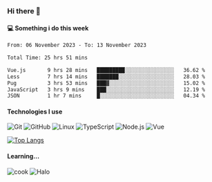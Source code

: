 ### Hi there 👋

#### 💻 Something i do this week

<!--START_SECTION:waka-->

```txt
From: 06 November 2023 - To: 13 November 2023

Total Time: 25 hrs 51 mins

Vue.js       9 hrs 28 mins   █████████░░░░░░░░░░░░░░░░   36.62 %
Less         7 hrs 14 mins   ███████░░░░░░░░░░░░░░░░░░   28.03 %
Pug          3 hrs 53 mins   ███▓░░░░░░░░░░░░░░░░░░░░░   15.02 %
JavaScript   3 hrs 9 mins    ███░░░░░░░░░░░░░░░░░░░░░░   12.19 %
JSON         1 hr 7 mins     █░░░░░░░░░░░░░░░░░░░░░░░░   04.34 %
```

<!--END_SECTION:waka-->


#### Technologies I use
![Git](https://img.shields.io/badge/-Git-222222?style=flat&logo=git&logoColor=F05032)
![GitHub](https://img.shields.io/badge/-GitHub-181717?style=flat&logo=github)
![Linux](https://img.shields.io/badge/-Linux-222222?style=flat&logo=linux&logoColor=FCC624)
![TypeScript](https://img.shields.io/badge/-TypeScript-000000?style=flat&logo=typescript)
![Node.js](https://img.shields.io/badge/-Node.js-222222?style=flat&logo=node.js&logoColor=339933)
![Vue](https://img.shields.io/badge/-Vue-222222?style=flat&logo=Vue.js&logoColor=4FC08D)

[![Top Langs](https://github-readme-stats.vercel.app/api/top-langs/?username=GodlessLiu&layout=compact)](https://github.com/anuraghazra/github-readme-stats)
#### Learning...
![cook](https://img.shields.io/badge/cook-v0.0.0-yellow.svg)
![Halo](https://img.shields.io/badge/Halo-v2.9.0-blue.svg)
